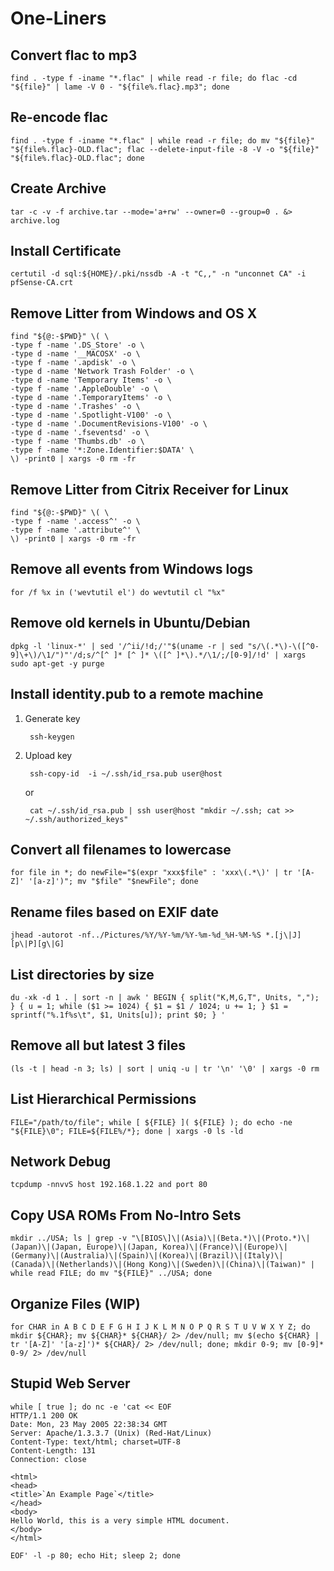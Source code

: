 # One-Liners
## Convert flac to mp3
	find . -type f -iname "*.flac" | while read -r file; do flac -cd "${file}" | lame -V 0 - "${file%.flac}.mp3"; done

## Re-encode flac
	find . -type f -iname "*.flac" | while read -r file; do mv "${file}" "${file%.flac}-OLD.flac"; flac --delete-input-file -8 -V -o "${file}" "${file%.flac}-OLD.flac"; done

## Create Archive
	tar -c -v -f archive.tar --mode='a+rw' --owner=0 --group=0 . &> archive.log

## Install Certificate
	certutil -d sql:${HOME}/.pki/nssdb -A -t "C,," -n "unconnet CA" -i pfSense-CA.crt

## Remove Litter from Windows and OS X
	find "${@:-$PWD}" \( \
	-type f -name '.DS_Store' -o \
	-type d -name '__MACOSX' -o \
	-type f -name '.apdisk' -o \
	-type d -name 'Network Trash Folder' -o \
	-type d -name 'Temporary Items' -o \
	-type f -name '.AppleDouble' -o \
	-type d -name '.TemporaryItems' -o \
	-type d -name '.Trashes' -o \
	-type d -name '.Spotlight-V100' -o \
	-type d -name '.DocumentRevisions-V100' -o \
	-type d -name '.fseventsd' -o \
	-type f -name 'Thumbs.db' -o \
	-type f -name '*:Zone.Identifier:$DATA' \
	\) -print0 | xargs -0 rm -fr

## Remove Litter from Citrix Receiver for Linux
	find "${@:-$PWD}" \( \
	-type f -name '.access^' -o \
	-type f -name '.attribute^' \
	\) -print0 | xargs -0 rm -fr

## Remove all events from Windows logs
	for /f %x in ('wevtutil el') do wevtutil cl "%x"

## Remove old kernels in Ubuntu/Debian
	dpkg -l 'linux-*' | sed '/^ii/!d;/'"$(uname -r | sed "s/\(.*\)-\([^0-9]\+\)/\1/")"'/d;s/^[^ ]* [^ ]* \([^ ]*\).*/\1/;/[0-9]/!d' | xargs sudo apt-get -y purge

## Install identity.pub to a remote machine
1. Generate key

		ssh-keygen

2. Upload key

		ssh-copy-id  -i ~/.ssh/id_rsa.pub user@host

	or

		cat ~/.ssh/id_rsa.pub | ssh user@host "mkdir ~/.ssh; cat >> ~/.ssh/authorized_keys"

## Convert all filenames to lowercase
	for file in *; do newFile="$(expr "xxx$file" : 'xxx\(.*\)' | tr '[A-Z]' '[a-z]')"; mv "$file" "$newFile"; done

## Rename files based on EXIF date
	jhead -autorot -nf../Pictures/%Y/%Y-%m/%Y-%m-%d_%H-%M-%S *.[j\|J][p\|P][g\|G]

## List directories by size
	du -xk -d 1 . | sort -n | awk ' BEGIN { split("K,M,G,T", Units, ","); } { u = 1; while ($1 >= 1024) { $1 = $1 / 1024; u += 1; } $1 = sprintf("%.1f%s\t", $1, Units[u]); print $0; } '

## Remove all but latest 3 files
	(ls -t | head -n 3; ls) | sort | uniq -u | tr '\n' '\0' | xargs -0 rm

## List Hierarchical Permissions
	FILE="/path/to/file"; while [ ${FILE} ]( ${FILE} ); do echo -ne "${FILE}\0"; FILE=${FILE%/*}; done | xargs -0 ls -ld

## Network Debug
	tcpdump -nnvvS host 192.168.1.22 and port 80

## Copy USA ROMs From No-Intro Sets
	mkdir ../USA; ls | grep -v "\[BIOS\]\|(Asia)\|(Beta.*)\|(Proto.*)\|(Japan)\|(Japan, Europe)\|(Japan, Korea)\|(France)\|(Europe)\|(Germany)\|(Australia)\|(Spain)\|(Korea)\|(Brazil)\|(Italy)\|(Canada)\|(Netherlands)\|(Hong Kong)\|(Sweden)\|(China)\|(Taiwan)" | while read FILE; do mv "${FILE}" ../USA; done

## Organize Files (WIP)
	for CHAR in A B C D E F G H I J K L M N O P Q R S T U V W X Y Z; do mkdir ${CHAR}; mv ${CHAR}* ${CHAR}/ 2> /dev/null; mv $(echo ${CHAR} | tr '[A-Z]' '[a-z]')* ${CHAR}/ 2> /dev/null; done; mkdir 0-9; mv [0-9]* 0-9/ 2> /dev/null

## Stupid Web Server
	while [ true ]; do nc -e 'cat << EOF
	HTTP/1.1 200 OK
	Date: Mon, 23 May 2005 22:38:34 GMT
	Server: Apache/1.3.3.7 (Unix) (Red-Hat/Linux)
	Content-Type: text/html; charset=UTF-8
	Content-Length: 131
	Connection: close
	
	<html>
	<head>
	<title>`An Example Page`</title>
	</head>
	<body>
	Hello World, this is a very simple HTML document.
	</body>
	</html>
	
	EOF' -l -p 80; echo Hit; sleep 2; done
